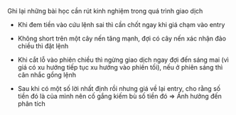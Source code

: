 Ghi lại những bài học cần rút kinh nghiệm trong quá trình giao dịch


* Khi đem tiền vào cứu lệnh sai thì cần chốt ngay khi giá chạm vào entry

* Không short trên một cây nến tăng mạnh, đợi có cây nến xác nhận đảo chiều thì đặt lệnh

* Khi cắt lỗ vào phiên chiều thì ngừng giao dịch ngay đợi đến sáng mai (vì giá có xu hướng tiếp tục xu hướng vào phiên tối), nếu ở phiên sáng thì cân nhắc gồng lệnh

* Sau khi có một số lời nhất định rồi nhưng giá về lại entry, cho rằng số tiền đó là của mình nên cố gắng kiếm bù số tiền đó => Ảnh hưởng đến phân tích
